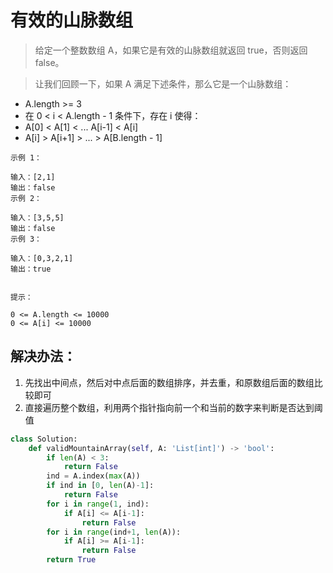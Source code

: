 # 有效的山脉数组

> 给定一个整数数组 A，如果它是有效的山脉数组就返回 true，否则返回 false。

> 让我们回顾一下，如果 A 满足下述条件，那么它是一个山脉数组：

- A.length >= 3
- 在 0 < i < A.length - 1 条件下，存在 i 使得：
- A[0] < A[1] < ... A[i-1] < A[i]
- A[i] > A[i+1] > ... > A[B.length - 1]

```
示例 1：

输入：[2,1]
输出：false
示例 2：

输入：[3,5,5]
输出：false
示例 3：

输入：[0,3,2,1]
输出：true


提示：

0 <= A.length <= 10000
0 <= A[i] <= 10000
```


## 解决办法：
1. 先找出中间点，然后对中点后面的数组排序，并去重，和原数组后面的数组比较即可
2. 直接遍历整个数组，利用两个指针指向前一个和当前的数字来判断是否达到阈值

```python
class Solution:
    def validMountainArray(self, A: 'List[int]') -> 'bool':
        if len(A) < 3:
            return False
        ind = A.index(max(A))
        if ind in [0, len(A)-1]:
            return False
        for i in range(1, ind):
            if A[i] <= A[i-1]:
                return False
        for i in range(ind+1, len(A)):
            if A[i] >= A[i-1]:
                return False
        return True
```
